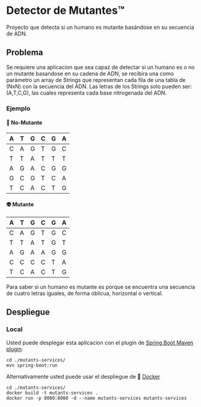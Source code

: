 # Detector de Mutantes:tm:

Proyecto que detecta si un humano es mutante basándose en su secuencia de ADN.

## Problema

Se requiere una aplicacion que sea capaz de detectar si un humano es o no un mutante basandose en su cadena de ADN, se recibira una como parámetro un array de Strings que representan cada fila de una tabla de (NxN) con la secuencia del ADN. Las letras de los Strings solo pueden ser: (A,T,C,G), las cuales representa cada base nitrogenada del ADN.

### Ejemplo

#### :man: No-Mutante

| A   | T   | G   | C   | G   | A   |
| --- | --- | --- | --- | --- | --- |
| C   | A   | G   | T   | G   | C   |
| T   | T   | A   | T   | T   | T   |
| A   | G   | A   | C   | G   | G   |
| G   | C   | G   | T   | C   | A   |
| T   | C   | A   | C   | T   | G   |

#### :alien: Mutante

| A   | T   | G   | C   | G   | A   |
| --- | --- | --- | --- | --- | --- |
| C   | A   | G   | T   | G   | C   |
| T   | T   | A   | T   | G   | T   |
| A   | G   | A   | A   | G   | G   |
| C   | C   | C   | C   | T   | A   |
| T   | C   | A   | C   | T   | G   |

Para saber si un humano es mutante es porque se encuentra una secuencia de cuatro letras iguales​, de forma oblicua, horizontal o vertical.

## Despliegue

### Local 

Usted puede desplegar esta aplicacion con el plugin de [Spring Boot Maven plugin](https://docs.spring.io/spring-boot/docs/current/reference/html/build-tool-plugins-maven-plugin.html): 

```shell
cd ./mutants-services/
mvn spring-boot:run
```

Alternativamente usted puede usar el despliegue de :whale2: [Docker](https://docs.docker.com/engine/reference/commandline/run/)

```shell
cd ./mutants-services/
docker build -t mutants-services .
docker run -p 8080:8080 -d --name mutants-services mutants-services
```
